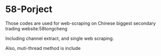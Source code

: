 # 58-Porject
Those codes are used for web-scraping on Chinese biggest secondary trading website:58tongcheng

Including channel extract, and single web scraping.

Also, muti-thread method is include
